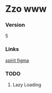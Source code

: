 # Zzo www

### Version
5

### Links

[spirit figma](https://www.figma.com/file/8BlWxgR2gSEbeIG9NTBerN/Zzoopers?node-id=982%3A1939)

### TODO
1. Lazy Loading
